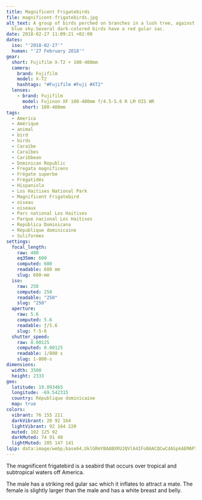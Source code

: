 ```yaml
---
title: Magnificent Frigatebirds
file: magnificent-frigatebirds.jpg
alt_text: A group of birds perched on branches in a lush tree, against a clear
  blue sky.Several dark-colored birds have a red gular sac.
date: 2018-02-27 11:09:21 +02:00
dates:
  iso: "'2018-02-27'"
  human: "'27 February 2018'"
gear:
  short: Fujifilm X-T2 + 100-400mm
  camera:
    brand: Fujifilm
    model: X-T2
    hashtags: "#Fujifilm #Fuji #XT2"
  lenses:
    - brand: Fujifilm
      model: Fujinon XF 100-400mm f/4.5-5.6 R LM OIS WR
      short: 100-400mm
tags:
  - America
  - Amérique
  - animal
  - bird
  - birds
  - Caraïbe
  - Caraïbes
  - Caribbean
  - Dominican Republic
  - Fregata magnificens
  - Frégate superbe
  - Frégatidés
  - Hispaniola
  - Los Haitises National Park
  - Magnificent Frigatebird
  - oiseau
  - oiseaux
  - Parc national Los Haitises
  - Parque nacional Los Haitises
  - República Dominicana
  - République dominicaine
  - Suliformes
settings:
  focal_length:
    raw: 400
    eq35mm: 600
    computed: 600
    readable: 600 mm
    slug: 600-mm
  iso:
    raw: 250
    computed: 250
    readable: "250"
    slug: "250"
  aperture:
    raw: 5.6
    computed: 5.6
    readable: ƒ/5.6
    slug: f-5-6
  shutter_speed:
    raw: 0.00125
    computed: 0.00125
    readable: 1/800 s
    slug: 1-800-s
dimensions:
  width: 3500
  height: 2333
geo:
  latitude: 19.093465
  longitude: -69.542315
  country: République dominicaine
  map: true
colors:
  vibrant: 76 155 211
  darkVibrant: 20 92 164
  lightVibrant: 92 164 220
  muted: 102 125 92
  darkMuted: 74 91 40
  lightMuted: 205 147 141
lqip: data:image/webp;base64,UklGRmYBAABXRUJQVlA4IFoBAACQCwCdASpkAEMAP3GkxVm0rDEvrrn68pAuCWQAzcXdprBYeU+Ncxg6YalOdm5fLy/erM3LfFV33lCuMD4JT4/7kTJvAIgnkZwahPsIMSluTM6OL1HkJdYM7pfel2cKFoy0ygNyAADU7oHak+nUndJ+CBJMH1xc0RO5Wti33QRhmADKQ9+UliIf7SB+itTuIDo6W4t83TjYsKeiaSdu/F2yZZpfZeYFU5xOLlv+9sxk+4AP07WDqvTSwTpJzecQ8BK0vVE9wLMPIfB/CfQ6e0lcYhUSXhM938pjsSuvmuRKvxCAhEKS9rC61rS4Oq17Z4jR8ji1/Je5pVqMhAxgGKfJiz5wWYAOwTCQYVc/rGf9SS1PRMXwvw8Iwo5TmiHW9leLIlp5rwK9f37FSu6wMR/+xgKggI/aLYJNrxUcUT/E3HId1Hfn5ARwUuiO4qmUV8cEeIsbPKHH1AAA
---
```


The magnificent frigatebird is a seabird that occurs over tropical and subtropical waters off America.

The male has a striking red gular sac which it inflates to attract a mate. The female is slightly larger than the male and has a white breast and belly.

